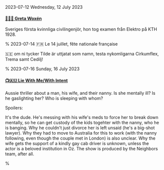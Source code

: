2023-07-12 Wednesday, 12 July 2023

#### [🔗&#x1F1F8;&#x1F1EA; Greta Woxén](https://sv.wikipedia.org/wiki/Greta_Wox%C3%A9n)

Sveriges första kvinnliga civilingenjör, hon tog examen från Elektro på KTH 1928.

%
2023-07-14 🇫🇷 Le 14 juillet, fête nationale française

&#x1F1F8;&#x1F1EA; om ni tycker Tilde är uttjatat som namn, testa nykomligarna Cirkumflex, Trema samt Cedilj! 

%
2023-07-16 Sunday, 16 July 2023

#### [📺🇦🇺 Lie With Me/With Intent](https://www.imdb.com/title/tt14521436/)

Aussie thriller about a man, his wife, and their nanny. Is she mentally ill? Is he gaslighting her? Who is sleeping with whom?

Spoilers:

It's the dude. He's messing with his wife's meds to force her to break down mentally, so he can get custody of the kids togehter with the nanny, who he is banging. Why he couldn't just divorce her is left unsaid (he's a big-shot lawyer). Why they had to move to Australia for this to work (with the nanny following, even though the couple met in London) is also unclear. Why the wife gets the support of a kindly gay cab driver is unknown, unless the actor is a beloved institution in Oz. The show is produced by the Neighbors team, after all.

%
